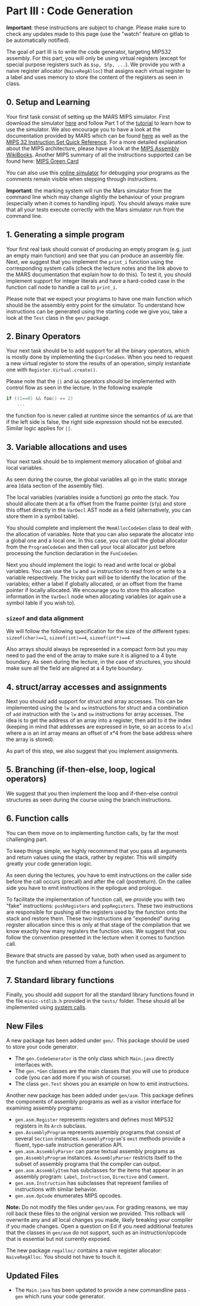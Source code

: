 # Part III : Code Generation

**Important**: these instructions are subject to change.
Please make sure to check any updates made to this page (use the "watch" feature on gitlab to be automatically notified).  

The goal of part III is to write the code generator, targeting MIPS32 assembly.
For this part, you will only be using virtual registers (except for special purpose registers such as `$sp, $fp, ...`).
We provide you with a naive register allocator (`NaiveRegAlloc`) that assigns each virtual register to a label and uses memory to store the content of the registers as seen in class.





## 0. Setup and Learning

Your first task consist of setting up the MARS MIPS simulator.
First download the simulator [here](./Mars4_5.jar) and follow Part 1 of the [tutorial](http://courses.missouristate.edu/KenVollmar/mars/tutorial.htm) to learn how to use the simulator.
We also encourage you to have a look at the documentation provided by MARS which can be found [here](http://courses.missouristate.edu/KenVollmar/mars/Help/MarsHelpIntro.html) as well as the [MIPS 32 Instruction Set Quick Reference](./MD00565-2B-MIPS32-QRC-01.01-1.pdf).
For a more detailed explanation about the MIPS architecture, please have a look at the [MIPS Assembly WikiBooks](http://en.wikibooks.org/wiki/MIPS_Assembly).
Another MIPS summary of all the instructions supported can be found here: [MIPS Green Card](https://booksite.elsevier.com/9780124077263/downloads/COD_5e_Greencard.pdf)

You can also use this [online simulator](https://ecse324.ece.mcgill.ca/simulator/?sys=mipsr5) for debugging your programs as the comments remain visible when stepping through instructions.

**Important**: the marking system will run the Mars simulator from the command line which may change slightly the behaviour of your program (especially when it comes to handling input).
You should always make sure that all your tests execute correctly with the Mars simulator run from the command line.


## 1. Generating a simple program

Your first real task should consist of producing an empty program (e.g. just an empty main function) and see that you can produce an assembly file.
Next, we suggest that you implement the `print_i` function using the corresponding system calls (check the lecture notes and the link above to the MARS documentation that explain how to do this).
To test it, you should implement support for integer literals and have a hard-coded case in the function call node to handle a call to `print_i`.

Please note that we expect your programs to have one main function which should be the assembly entry point for the simulator. 
To understand how instructions can be generated using the starting code we give you, take a look at the `Test` class in the `gen/` package.

## 2. Binary Operators

Your next task should be to add support for all the binary operators, which is mostly done by implementing the `ExprCodeGen`. 
When you need to request a new virtual register to store the results of an operation, simply instantiate one with `Register.Virtual.create()`.

Please note that the `||` and `&&` operators should be implemented with control flow as seen in the lecture.
In the following example

```C
if ((1==0) && foo() == 2)
    ...
```

the function foo is never called at runtime since the semantics of `&&` are that if the left side is false, the right side expression should not be executed.
Similar logic applies for `||`. 



## 3. Variable allocations and uses

Your next task should be to implement memory allocation of global and local variables.

As seen during the course, the global variables all go in the static storage area (data section of the assembly file).

The local variables (variables inside a function) go onto the stack.
You should allocate them at a fix offset from the frame pointer (`$fp`) and store this offset directly in the `VarDecl` AST node as a field (alternatively, you can store them in a symbol table).

You should complete and implement the `MemAllocCodeGen` class to deal with the allocation of variables.
Note that you can also separate the allocator into a global one and a local one.
In this case, you can call the global allocator from the `ProgramCodeGen` and then call your local allocator just before processing the function declaration in the `FunCodeGen`.


Next you should implement the logic to read and write local or global variables.
You can use the `lw` and `sw` instruction to read from or write to a variable respectively.
The tricky part will be to identify the location of the variables; either a label if globally allocated, or an offset from the frame pointer if locally allocated.
We encourage you to store this allocation information in the `VarDecl` node when allocating variables (or again use a symbol table if you wish to).

### `sizeof` and data alignment

We will follow the following specification for the size of the different types:
`sizeof(char)==1`, `sizeof(int)==4`, `sizeof(int*)==4`

Also arrays should always be represented in a compact form but you may need to pad the end of the array to make sure it is aligned to a 4 byte boundary.
As seen during the lecture, in the case of structures, you should make sure all the field are aligned at a 4 byte boundary.



## 4. struct/array accesses and assignments

Next you should add support for struct and array accesses.
This can be implemented using the `lw` and `sw` instructions for struct and a combination of `add` instruction with the `lw` and `sw` instructions for array accesses.
The idea is to get the address of an array into a register, then add to it the index (keeping in mind that addresses are expressed in byte, so an access to `a[x]` where a is an int array means an offset of x*4 from the base address where the array is stored).

As part of this step, we also suggest that you implement assignments.


## 5. Branching (if-then-else, loop, logical operators)

We suggest that you then implement the loop and if-then-else control structures as seen during the course using the branch instructions.


## 6. Function calls

You can them move on to implementing function calls, by far the most challenging part.

To keep things simple, we highly recommend that you pass all arguments and return values using the stack, rather by register.
This will simplify greatly your code generation logic.

As seen during the lectures, you have to emit instructions on the caller side before the call occurs (precall) and after the call (postreturn).
On the callee side you have to emit instructions in the epilogue and prologue.

To facilitate the implementation of function call, we provide you with two "fake" instructions: `pushRegisters` and `popRegisters`.
These two instructions are responsible for pushing all the registers used by the function onto the stack and restore them.
These two instructions are "expended" during register allocation since this is only at that stage of the compilation that we know exactly how many registers the function uses.
We suggest that you follow the convention presented in the lecture when it comes to function call.

Beware that structs are passed by value, both when used as argument to the function and when returned from a function.

## 7. Standard library functions

Finally, you should add support for all the standard library functions found in the file `minic-stdlib.h` provided in the `tests/` folder.
These should all be implemented using [system calls](http://courses.missouristate.edu/KenVollmar/mars/Help/SyscallHelp.html).



## New Files

A new package has been added under `gen/`. This package should be used to store your code generator.

 * The `gen.CodeGenerator` is the only class which `Main.java` directly interfaces with.
 * The `gen.*Gen` classes are the main classes that you will use to produce code (you can add more if you wish of course).
 * The class `gen.Test` shows you an example on how to emit instructions.

Another new package has been added under `gen/asm`.
This package defines the components of assembly programs as well as a visitor interface for examining assembly programs:
 * `gen.asm.Register` represents registers and defines most MIPS32 registers in its `Arch` subclass.
 * `gen.AssemblyProgram` represents assembly programs that consist of several `Section` instances.
   `AssemblyProgram`'s `emit` methods provide a fluent, type-safe instruction generation API.
 * `gen.asm.AssemblyParser` can parse textual assembly programs as `gen.AssemblyProgram` instances.
   `AssemblyParser` restricts itself to the subset of assembly programs that the compiler can output.
 * `gen.asm.AssemblyItem` has subclasses for the items that appear in an assembly program: `Label`, `Instruction`, `Directive` and `Comment`.
 * `gen.asm.Instruction` has subclasses that represent families of instructions with similar behavior.
 * `gen.asm.OpCode` enumerates MIPS opcodes.

**Note:** Do not modify the files under `gen/asm`.
For grading reasons, we may roll back these files to the original version we provided.
This rollback will overwrite any and all local changes you made, likely breaking your compiler if you made changes.
Open a question on Ed if you need additional features that the classes in `gen/asm` do not support, such as an instruction/opcode that is essential but not currently exposed.
 
 The new package `regalloc/` contains a naive register allocator: `NaiveRegAlloc`.
 You should not have to touch it.



## Updated Files

* The `Main.java` has been updated to provide a new commandline pass `-gen` which runs your code generator.

